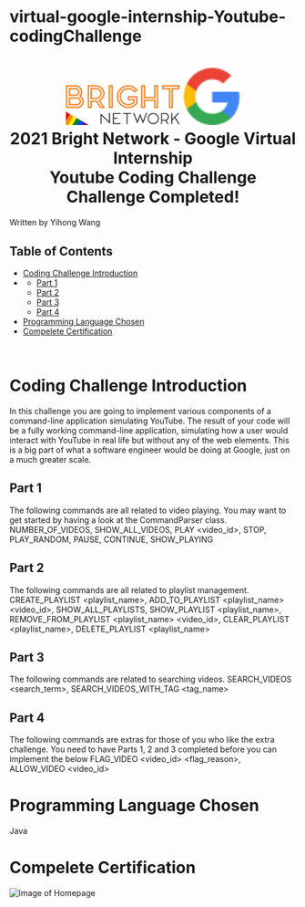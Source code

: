 # virtual-google-internship-Youtube-codingChallenge
<h1 align="center">
  <a href="#"><img src="README_imgs/bright_network_logo.svg" alt="UOL" width="200"></a>
  <a href="#"><img src="README_imgs/google_logo.svg" alt="test" height="100"></a>
  <br>
  2021 Bright Network - Google Virtual Internship
  <br>
  Youtube Coding Challenge
  <br>
  Challenge Completed!
</h1>

Written by Yihong Wang

## Table of Contents

<!-- toc -->

- [Coding Challenge Introduction](#coding-challenge-introduction)
- - [Part 1](#part-1)
  - [Part 2](#part-2)
  - [Part 3](#part-3)
  - [Part 4](#part-4)
- [Programming Language Chosen](#programming-language-chosen)
- [Compelete Certification](#compelete-certification)

<!-- tocstop -->

<br />

# Coding Challenge Introduction
In this challenge you are going to implement various components of a command-line application simulating YouTube. The result of your code will be a fully working command-line application, simulating how a user would interact with YouTube in real life but without any of the web elements. This is a big part of what a software engineer would be doing at Google, just on a much greater scale.
## Part 1
The following commands are all related to video playing. You may want to get started by having a look at the CommandParser class.
NUMBER_OF_VIDEOS, SHOW_ALL_VIDEOS, PLAY <video_id>, STOP, PLAY_RANDOM, PAUSE, CONTINUE, SHOW_PLAYING
## Part 2
The following commands are all related to playlist management. 
CREATE_PLAYLIST <playlist_name>, ADD_TO_PLAYLIST <playlist_name> <video_id>, SHOW_ALL_PLAYLISTS, SHOW_PLAYLIST <playlist_name>, REMOVE_FROM_PLAYLIST <playlist_name> <video_id>, CLEAR_PLAYLIST <playlist_name>, DELETE_PLAYLIST <playlist_name>

## Part 3
The following commands are related to searching videos.
SEARCH_VIDEOS <search_term>, SEARCH_VIDEOS_WITH_TAG <tag_name>

## Part 4
The following commands are extras for those of you who like the extra challenge. You need to have Parts 1, 2 and 3 completed before you can implement the below
FLAG_VIDEO <video_id> <flag_reason>, ALLOW_VIDEO <video_id>

# Programming Language Chosen
Java

# Compelete Certification
![Image of Homepage](https://github.com/wangyihong-yvonne/virtual-google-internship-Youtube-codingChallenge/blob/main/README_imgs/hkcertification.png)

